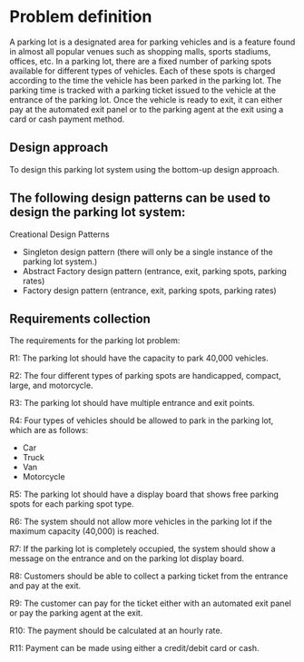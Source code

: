 # Problem definition
A parking lot is a designated area for parking vehicles and is a feature found
in almost all popular venues such as shopping malls, sports stadiums, offices,
etc. In a parking lot, there are a fixed number of parking spots available for
different types of vehicles. Each of these spots is charged according to the
time the vehicle has been parked in the parking lot. The parking time is tracked
with a parking ticket issued to the vehicle at the entrance of the parking lot.
Once the vehicle is ready to exit, it can either pay at the automated exit panel
or to the parking agent at the exit using a card or cash payment method.

## Design approach
To design this parking lot system using the bottom-up design approach.

## The following design patterns can be used to design the parking lot system:

Creational Design Patterns

* Singleton design pattern (there will only be a single instance of the parking lot system.)
* Abstract Factory design pattern (entrance, exit, parking spots, parking rates)
* Factory design pattern (entrance, exit, parking spots, parking rates)

## Requirements collection
The requirements for the parking lot problem:

R1: The parking lot should have the capacity to park 40,000 vehicles.

R2: The four different types of parking spots are handicapped, compact, large,
and motorcycle.

R3: The parking lot should have multiple entrance and exit points.

R4: Four types of vehicles should be allowed to park in the parking lot, which
are as follows:
* Car
* Truck
* Van
* Motorcycle

R5: The parking lot should have a display board that shows free parking spots
for each parking spot type.

R6: The system should not allow more vehicles in the parking lot if the maximum
capacity (40,000) is reached.

R7: If the parking lot is completely occupied, the system should show a message
on the entrance and on the parking lot display board.

R8: Customers should be able to collect a parking ticket from the entrance and
pay at the exit.

R9: The customer can pay for the ticket either with an automated exit panel or
pay the parking agent at the exit.

R10: The payment should be calculated at an hourly rate.

R11: Payment can be made using either a credit/debit card or cash.